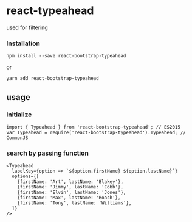 # react-typeahead

<p>used for filtering</p>

### Installation

```
npm install --save react-bootstrap-typeahead
```

or

```
yarn add react-bootstrap-typeahead
```

## usage

### Initialize

```
import { Typeahead } from 'react-bootstrap-typeahead'; // ES2015
var Typeahead = require('react-bootstrap-typeahead').Typeahead; // CommonJS
```


### search by passing function
```
<Typeahead
  labelKey={option => `${option.firstName} ${option.lastName}`}
  options={[
    {firstName: 'Art', lastName: 'Blakey'},
    {firstName: 'Jimmy', lastName: 'Cobb'},
    {firstName: 'Elvin', lastName: 'Jones'},
    {firstName: 'Max', lastName: 'Roach'},
    {firstName: 'Tony', lastName: 'Williams'},
  ]}
/>
```